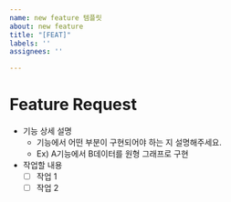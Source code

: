 ```yaml
---
name: new feature 템플릿
about: new feature
title: "[FEAT]"
labels: ''
assignees: ''

---
```


# Feature Request

- 기능 상세 설명
  - 기능에서 어떤 부분이 구현되어야 하는 지 설명해주세요.
  - Ex) A기능에서 B데이터를 원형 그래프로 구현
- 작업할 내용
  - [ ] 작업 1
  - [ ] 작업 2

